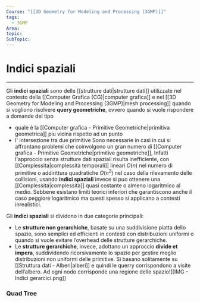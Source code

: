 ```yaml
---
Course: "[[3D Geometry for Modeling and Processing (3GMP)]]"
tags:
  - 3GMP
Area: 
topic: 
SubTopic: 
---
```


# Indici spaziali
---
Gli **indici spaziali** sono delle [[strutture dati|strutture dati]] utilizzate nel contesto della [[Computer Grafica (CG)|computer grafica]] e nel [[3D Geometry for Modeling and Processing (3GMP)|mesh processing]] quando si vogliono risolvere **query geometriche**, ovvero quando si vuole rispondere a domande del tipo 
- quale è la [[Computer grafica - Primitive Geometriche|primitiva geometrica]] piu vicina rispetto ad un punto
- l' intersezione tra due primitive
Sono necessarie in casi in cui si affrontano problemi che coinvolgono un gran numero di [[Computer grafica - Primitive Geometriche|primitive geometriche]], Infatti l'approccio senza strutture dati spaziali risulta inefficiente, con [[Complessita|complessità temporali]] lineari $O(n)$ nel numero di primitive o addirittura quadratiche $O(n^2)$ nel caso della rilevamento delle collisioni, usando **indici spaziali** invece si puo
ottenere una [[Complessita|complessità]] quasi costante o almeno logaritmico al medio. 
Sebbene esistano limiti teorici inferiori che garantiscono anche il caso peggiore logaritmico ma questi spesso si applicano a contesti inrealistici.


Gli **indici spaziali** si dividono in due categorie principali:
- Le **strutture non gerarchiche**, basate su una suddivisione piatta dello spazio, sono semplici ed efficienti in contesti con distribuzioni uniformi o quando si vuole evitare l’overhead delle strutture gerarchiche.
- Le **strutture gerarchiche**, invece, adottano un approccio **divide et impera**, suddividendo ricorsivamente lo spazio per gestire meglio distribuzioni non uniformi delle primitive. Si basano solitamente su [[Struttura dati - Alberi|alberi]] e quindi le querry corrispondono a visite dell’albero. Ad ogni nodo corrisponde una regione dello spazio![[IMG - Indici gerarcici.png]]










### Quad Tree





